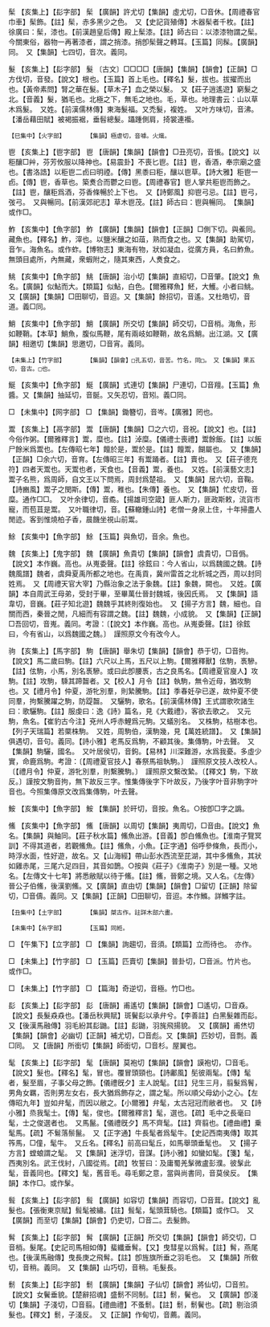 <!-- { "loadSidebar": true } -->
髤	【亥集上】【髟字部】	髤	【廣韻】許尤切【集韻】虛尤切，□音休。【周禮春官巾車】髤飾。【註】髤，赤多黑少之色。　又【史記貨殖傳】木器髤者千枚。【註】徐廣曰：髤，漆也。【前漢趙皇后傳】殿上髤漆。【註】師古曰：以漆漆物謂之髤。今關東俗，器物一再著漆者，謂之捎漆。捎卽髤聲之轉耳。【玉篇】同髹。【廣韻】同。　又【集韻】七四切，音次。義同。

髮	【亥集上】【髟字部】	髮	〔古文〕□□□□【唐韻】【集韻】【韻會】【正韻】□方伐切，音發。【說文】根也。【玉篇】首上毛也。【釋名】髮，拔也。拔擢而出也。【黃帝素問】腎之華在髮。【草木子】血之榮以髮。　又【莊子逍遙遊】窮髮之北。【音義】髮，猶毛也。北極之下，無毛之地也。毛，草也。地理書云：山以草木爲髮。　又姓。【前漢儒林傳】東海髮福。又禿髮，複姓。　又叶方味切，音沸。【潘岳藉田賦】被褐振裾，垂髫總髮。躡踵側肩，掎裳連襼。

	【巳集中】【火字部】		【集韻】極虐切，音噱。火熾。

鬯	【亥集上】【鬯字部】	鬯	【唐韻】【集韻】【韻會】□丑亮切，音悵。【說文】以秬釀□艸，芬芳攸服以降神也。【易震卦】不喪匕鬯。【註】鬯，香酒，奉宗廟之盛也。【書洛誥】以秬鬯二卣曰明禋。【傳】黑黍曰秬，釀以鬯草。【詩大雅】秬鬯一卣。【傳】鬯，香草也。築煑合而鬱之曰鬯。【周禮春官】鬯人掌共秬鬯而飾之。【註】鬯，釀秬爲酒，芬香條暢於上下也。　又【詩鄭風】抑鬯弓忌。【註】鬯弓，弢弓。　又與暢同。【前漢郊祀志】草木鬯茂。【註】師古曰：鬯與暢同。　【集韻】或作□。

鮓	【亥集中】【魚字部】	鮓	【廣韻】【集韻】【韻會】【正韻】□側下切。與鮺同。藏魚也。【釋名】鮓，滓也。以鹽米釀之如葅，熟而食之也。又【集韻】助駕切，音乍。海魚名。或作蚱。【博物志】東海有物，狀如凝血，從廣方員，名曰鮓魚。無頭目處所，內無藏，衆蝦附之，隨其東西，人煑食之。

鮡	【亥集中】【魚字部】	鮡	【唐韻】治小切【集韻】直紹切，□音肇。【說文】魚名。【廣韻】似鮎而大。【類篇】似鮎，白色。【爾雅釋魚】魾，大鱯。小者曰鮡。又【廣韻】【集韻】□田聊切，音迢。又【集韻】餘招切，音遙。又杜皓切，音道。義□同。

鮹	【亥集中】【魚字部】	鮹	【廣韻】所交切【集韻】師交切，□音梢。海魚，形如鞭鞘。【本草】鮹魚，腹似馬鞭，尾有兩岐如鞭鞘，故名爲鮹。出江湖。又【廣韻】相邀切【集韻】思邀切，□音宵。義同。

	【未集上】【竹字部】		【集韻】【韻會】□孔五切，音苦。竹名，同□。　又【集韻】果五切，音古。□也。

鯅	【亥集中】【魚字部】	鯅	【廣韻】式連切【集韻】尸連切，□音羶。【玉篇】魚醬。又【集韻】抽延切，音脠。又矢忍切，音矧。義□同。

□	【未集中】【网字部】	□	【集韻】鋤簪切，音岑。【廣雅】罔也。

鬻	【亥集上】【鬲字部】	鬻	【唐韻】【集韻】□之六切，音祝。【說文】也。【註】今俗作粥。【爾雅釋言】鬻，糜也。【註】淖糜。【儀禮士喪禮】鬻餘飯。【註】以飯尸餘米爲鬻也。【左傳昭七年】饘於是，鬻於是。【註】饘鬻，餬屬也。　又【集韻】【正韻】□余六切，音育。【左傳昭三年】有鬻踊者。【註】賣也。　又【莊子德充符】四者天鬻也。天鬻也者，天食也。【音義】鬻，養也。　又姓。【前漢藝文志】鬻子名熊，爲周師，自文王以下問焉，周封爲楚祖。　又【集韻】居六切，音鞠。【詩豳風】鬻子之閔斯。【傳】鬻，稚也。【朱傳】養也。　又【集韻】忙皮切，音糜。通作□□。　又叶余律切，音矞。【揚雄司空箴】匪人斯力，匪政斯敕，流貨市寵，而苞苴是鬻。　又叶職律切，音。【蘇轍鍾山詩】老僧一身泉上住，十年掃盡人閒迹。客到惟燒柏子香，晨饑坐視山前鬻。

鮽	【亥集中】【魚字部】	鮽	【玉篇】與魚切，音余。魚也。

魏	【亥集上】【鬼字部】	魏	【廣韻】魚貴切【集韻】【韻會】虞貴切，□音僞。【說文】本作巍。高也。从嵬委聲。【註】徐鉉曰：今人省山，以爲魏國之魏。【詩魏風譜】魏者，虞舜夏禹所都之地也。在禹貢，冀州雷首之北析城之西，周以封同姓焉。　又【周禮天官大宰】乃縣治象之法于象魏。【註】象魏，闕也。　又姓。【廣韻】本自周武王母弟，受封于畢，至畢萬仕晉封魏城，後因氏焉。　又【集韻】語韋切，音巍。【莊子知北遊】魏魏乎其終則復始也。　又【揚子方言】魏，細也。自關而西，秦晉之閒，凡細而有容謂之魏。【註】魏魏，小成貌。　又【集韻】【正韻】□吾回切，音嵬。義同。考證：〔【說文】本作巍。高也。从嵬委聲。【註】徐鉉曰，今有省山，以爲魏國之魏。〕　謹照原文今有改今人。 

驹	【亥集上】【馬字部】	駒	【唐韻】舉朱切【集韻】【韻會】恭于切，□音拘。【說文】馬二歲曰駒。【註】六尺以上馬，五尺以上駒。【爾雅釋獸】伭駒，褭驂。【註】伭駒，小馬，別名褭驂。或曰此卽腰褭，古之良馬名。【周禮夏官廋人】攻駒。【註】攻駒，騬其蹄齧者。又【校人】月令【註】執駒，無令近母，猶攻駒也。又【禮月令】仲夏，游牝別羣，則縶騰駒。【註】季春妊孕已遂，故仲夏不使同羣，拘繫騰躍之駒，防踶齧。　又驪駒，歌名。【前漢儒林傳】王式謂歌吹諸生曰：歌驪駒。【註】服虔曰：逸《詩》篇名，見《大戴禮》，客欲去歌之。　又元駒，魚名。【崔豹古今注】兗州人呼赤鯉爲元駒。又蟻別名。　又株駒，枯樹本也。【列子天瑞篇】若橜株駒。　又姓，周駒伯，漢駒幾，見【萬姓統譜】。　又【集韻】俱遇切，音句。義同。【詩小雅】老馬反爲駒，不顧其後。集傳駒，叶去聲。　又【集韻】駒驪，國名。　又叶居侯切，音鉤。【易林】川深難游，水爲我憂。多虛少實，命鹿爲駒。考證：〔【周禮夏官技人】春祭馬祖執駒。〕　謹照原文技人改校人。〔【禮月令】仲夏，游牝別羣，則繫騰駒。〕　謹照原文繫改縶。〔【釋文】駒，下故反。〕謹按文駒音拘，無下故反三字。惟集傳後字下叶故反，乃後字叶音非駒字叶音也。今照集傳原文改爲集傳駒，叶去聲。 

鮟	【亥集中】【魚字部】	鮟	【集韻】於旰切，音按。魚名。○按卽□字之譌。

鯈	【亥集中】【魚字部】	鯈	【唐韻】以周切【集韻】夷周切，□音由。【說文】魚名。【集韻】與鮋同。【莊子秋水篇】鯈魚出游。【音義】卽白鯈魚也。【淮南子覽冥訓】不得其道者，若觀鯈魚。【註】鯈魚，小魚。【正字通】俗呼參條魚，長而小，時浮水面，性好遊，故名。又【山海經】帶山彭水西流至芘湖，其中多鯈魚，其狀如雞赤尾，三尾六足四目，其音如鵲。○按與《莊子》《淮南子》別是一種。又地名。【左傳文十七年】將悉敝賦以待于鯈。【註】鯈，晉鄭之境。又人名。《左傳》晉公子伯鯈，後漢劉鯈。又【廣韻】直由切【集韻】【韻會】□留切【正韻】除留切，□音儔。義同。又【集韻】【正韻】□田聊切，音迢。本作鰷。詳鰷字註。

	【丑集中】【土字部】		【集韻】桀古作。註詳木部六畫。

	【未集中】【糸字部】		【玉篇】同絍。

□	【午集下】【立字部】	□	【集韻】詢趨切，音須。【類篇】立而待也。　亦作。

□	【未集上】【竹字部】	□	【玉篇】匹賣切【集韻】普卦切，□音派。竹片也。　或作□。

□	【未集上】【竹字部】	□	【篇海】奇逆切，音極。竹□也。

髟	【亥集上】【髟字部】	髟	【唐韻】甫遙切【集韻】【韻會】□遙切，□音猋。【說文】長髮猋猋也。【潘岳秋興賦】斑鬢髟以承弁兮。【李善註】白黑髮雜而髟。　又【後漢馬融傳】羽毛紛其髟鼬。【註】髟鼬，羽旄飛揚貌。　又【廣韻】甫烋切【集韻】【韻會】必幽切【正韻】補尤切，□音彪。又【集韻】匹妙切，音剽。義□同。　又【唐韻】所銜切【集韻】師銜切，□音杉。屋翼也。

髦	【亥集上】【髟字部】	髦	【唐韻】莫袍切【集韻】【韻會】謨袍切，□音毛。【說文】髮也。【釋名】髦，冒也。覆冒頭頸也。【詩鄘風】髧彼兩髦。【傳】髦者，髮至眉，子事父母之飾。【儀禮旣夕】主人說髦。【註】兒生三月，翦髮爲鬌，男角女羈，否則男左女右，長大猶爲飾存之，謂之髦。所以順父母幼小之心。【左傳昭九年】豈如弁髦，而因以敝之。【小爾雅】弁髦，太古冠冠而敝者也。　又【詩小雅】烝我髦士。【傳】髦，俊也。【爾雅釋言】髦，選也。【疏】毛中之長毫曰髦，士之俊選者也。　又馬鬣。【儀禮旣夕】馬不齊髦。【註】齊翦也。【禮曲禮】乗髦馬。【疏】不鬄落鬃鬣。　又【正字通】牛長髦者爲髦牛。【史記西南夷傳】取其筰馬，□僮，髦牛。　又丘名。【釋名】前高曰髦丘，如馬舉頭垂髦也。　又【揚子方言】螳蜋謂之髦。　又【集韻】迷浮切，音謀。【詩小雅】如蠻如髦。【箋】髦，西夷別名。武王伐紂，八國從焉。【疏】牧誓曰：及庸蜀羌髳微盧彭濮。彼髳此髦，音義同也。【釋文】髦，舊音毛。尋毛鄭之意，當與尚書同，音莫侯反。　【集韻】本作□。或作髳。

髶	【亥集上】【髟字部】	髶	【廣韻】如容切【集韻】而容切，□音茸。【說文】亂髮也。【張衡東京賦】髶髦被繡。【註】髶髦，髦頭茸騎也。【類篇】或作□。　又【廣韻】而至切【集韻】【韻會】仍吏切，□音二。去髮飾。

髾	【亥集上】【髟字部】	髾	【廣韻】【正韻】所交切【集韻】【韻會】師交切，□音梢。髮尾。【史記司馬相如傳】蜚纖垂髾。【又】曳彗星以爲髾。【註】髾，燕尾也。【後漢馬融傳】曳長庚之飛髾。【註】卽旌旗所垂之羽毛也。　又【集韻】所敎切，音稍。義同。　又【集韻】山巧切，音稍。毛髮長。

鬋	【亥集上】【髟字部】	鬋	【廣韻】【集韻】子仙切【韻會】將仙切，□音煎。【說文】女鬢垂貌。【楚辭招魂】盛鬋不同制。【註】鬋，鬢也。　又【廣韻】卽淺切【集韻】子淺切，□音翦。【禮曲禮】不蚤鬋。【註】鬋，鬋鬢也。【疏】剔治須髮也。【釋文】鬋，子淺反。　又【正韻】作甸切，音薦。義同。

